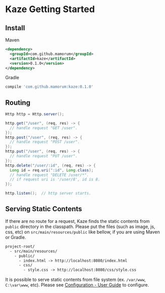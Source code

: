 # Kaze Getting Started

<!-- TODO : Table of Contents

- Install
- Routing
- Serving Static Contents

 -->


## Install
Maven

```xml
<dependency>
  <groupId>com.github.mamorum</groupId>
  <artifactId>kaze</artifactId>
  <version>0.1.0</version>
</dependency>
```

Gradle

```gradle
compile 'com.github.mamorum:kaze:0.1.0'
```


## Routing
```java
Http http = Http.server();

http.get("/user", (req, res) -> {
  // handle request "GET /user".
});
http.post("/user", (req, res) -> {
  // handle request "POST /user".
});
http.put("/user", (req, res) -> {
  // handle request "PUT /user".
});
http.delete("/user/:id", (req, res) -> {
  Long id = req.uri(":id", Long.class);
  // handle request "DELETE /user/*".
  // if request uri is '/user/8', id is 8.
});

http.listen();  // http server starts.
```


## Serving Static Contents
If there are no route for a request, Kaze finds the static contents from `public` directory in the classpath. Please put the files (such as image, js, css, etc) on `src/main/resources/public` like bellow, if you are using Maven or Gradle.

```txt
project-root/
  - src/main/resources/
    - public/
      - index.html -> http://localhost:8080/index.html
      - css/
        - style.css -> http://localhost:8080/css/style.css
```

It is possible to serve static contents from file system (ex. `/var/www`, `C:\var\www`, etc). Please see [Configuration - User Guide](user-guide.md) to configure.


